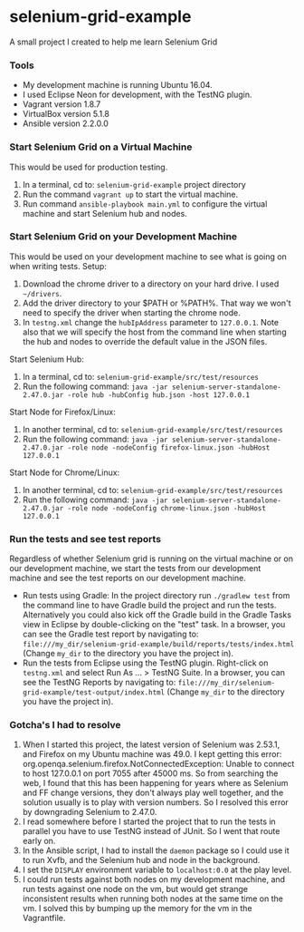 # selenium-grid-example
A small project I created to help me learn Selenium Grid

### Tools
* My development machine is running Ubuntu 16.04.
* I used Eclipse Neon for development, with the TestNG plugin.
* Vagrant version 1.8.7
* VirtualBox version 5.1.8
* Ansible version 2.2.0.0

### Start Selenium Grid on a Virtual Machine
This would be used for production testing.
1. In a terminal, cd to: `selenium-grid-example` project directory
2. Run the command `vagrant up` to start the virtual machine.
3. Run command `ansible-playbook main.yml` to configure the virtual machine and start Selenium hub and nodes.

### Start Selenium Grid on your Development Machine
This would be used on your development machine to see what is going on when writing tests.
Setup:
1. Download the chrome driver to a directory on your hard drive. I used `~/drivers`.
2. Add the driver directory to your $PATH or %PATH%. That way we won't need to specify the driver when starting the chrome node.
3. In `testng.xml` change the `hubIpAddress` parameter to `127.0.0.1`. Note also that we will specify the host from the command line when starting the hub and nodes to override the default value in the JSON files.

Start Selenium Hub:

1. In a terminal, cd to: `selenium-grid-example/src/test/resources`
2. Run the following command: `java -jar selenium-server-standalone-2.47.0.jar -role hub -hubConfig hub.json -host 127.0.0.1`

Start Node for Firefox/Linux:

1. In another terminal, cd to: `selenium-grid-example/src/test/resources`
2. Run the following command: `java -jar selenium-server-standalone-2.47.0.jar -role node -nodeConfig firefox-linux.json -hubHost 127.0.0.1`

Start Node for Chrome/Linux:

1. In another terminal, cd to: `selenium-grid-example/src/test/resources`
2. Run the following command: `java -jar selenium-server-standalone-2.47.0.jar -role node -nodeConfig chrome-linux.json -hubHost 127.0.0.1`

### Run the tests and see test reports
Regardless of whether Selenium grid is running on the virtual machine or on our development machine, we start the tests from our development machine and see the test
reports on our development machine.
* Run tests using Gradle: In the project directory run `./gradlew test` from the command line to have Gradle build the project and run the tests. Alternatively you could also kick off the Gradle build in the Gradle Tasks view in Eclipse by double-clicking on the "test" task.
In a browser, you can see the Gradle test report by navigating to: `file:///my_dir/selenium-grid-example/build/reports/tests/index.html` (Change `my_dir` to the directory you have the project in).
* Run the tests from Eclipse using the TestNG plugin. Right-click on `testng.xml` and select Run As ... > TestNG Suite.
In a browser, you can see the TestNG Reports by navigating to: `file:///my_dir/selenium-grid-example/test-output/index.html` (Change `my_dir` to the directory you have the project in).

### Gotcha's I had to resolve
1. When I started this project, the latest version of Selenium was 2.53.1, and Firefox on my Ubuntu machine was 49.0.  I kept getting this error: org.openqa.selenium.firefox.NotConnectedException: Unable to connect to host 127.0.0.1 on port 7055 after 45000 ms. So from searching the web, I found that this has been happening for years where as Selenium and FF change versions, they don't always play well together, and the  solution usually is to play with version numbers. So I resolved this error by downgrading Selenium to 2.47.0.
2. I read somewhere before I started the project that to run the tests in parallel you have to use TestNG instead of JUnit. So I went that route early on.
3. In the Ansible script, I had to install the `daemon` package so I could use it to run Xvfb, and the Selenium hub and node in the background.
4. I set the `DISPLAY` environment variable to `localhost:0.0` at the play level.
5. I could run tests against both nodes on my development machine, and run tests against one node on the vm, but would get strange inconsistent results when running both nodes at the same time on the vm.  I solved this by bumping up the memory for the vm in the Vagrantfile.
